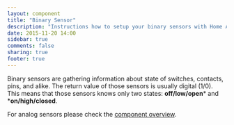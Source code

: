 ```yaml
---
layout: component
title: "Binary Sensor"
description: "Instructions how to setup your binary sensors with Home Assistant."
date: 2015-11-20 14:00
sidebar: true
comments: false
sharing: true
footer: true
---
```


Binary sensors are gathering information about state of switches, contacts, pins, and alike. The return value of those sensors is usually digital (1/0). This means that those sensors knows only two states: **off/low/open*** and ***on/high/closed**.

For analog sensors please check the [component overview](https://home-assistant.io/components/#sensor).


